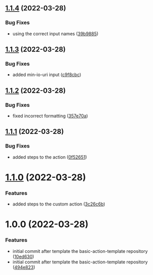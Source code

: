 ## [1.1.4](https://github.com/awazevr/minio-pull-action/compare/v1.1.3...v1.1.4) (2022-03-28)


### Bug Fixes

* using the correct input names ([39b9885](https://github.com/awazevr/minio-pull-action/commit/39b988513a172277a89367976dc33ff90db40bbf))

## [1.1.3](https://github.com/awazevr/minio-pull-action/compare/v1.1.2...v1.1.3) (2022-03-28)


### Bug Fixes

* added min-io-uri input ([c9f8cbc](https://github.com/awazevr/minio-pull-action/commit/c9f8cbcb0e797e3b36cd3deeb6bdccc070a3068e))

## [1.1.2](https://github.com/awazevr/minio-pull-action/compare/v1.1.1...v1.1.2) (2022-03-28)


### Bug Fixes

* fixed incorrect formatting ([357e70a](https://github.com/awazevr/minio-pull-action/commit/357e70a235bfe882a9460a638a698fa5d4cb8dff))

## [1.1.1](https://github.com/awazevr/minio-pull-action/compare/v1.1.0...v1.1.1) (2022-03-28)


### Bug Fixes

* added steps to the action ([0f52651](https://github.com/awazevr/minio-pull-action/commit/0f52651b9fd6a8e7c427b87b51a56da1012c609c))

# [1.1.0](https://github.com/awazevr/minio-pull-action/compare/v1.0.0...v1.1.0) (2022-03-28)


### Features

* added steps to the custom action ([3c26c6b](https://github.com/awazevr/minio-pull-action/commit/3c26c6b809bdc2ec02e96b4d546298a01efcb151))

# 1.0.0 (2022-03-28)


### Features

* initial commit after template the basic-action-template repository ([10ed630](https://github.com/awazevr/minio-pull-action/commit/10ed630701233c6a9c4f969ccf9540a18719e8e1))
* initial commit after template the basic-action-template repository ([494e823](https://github.com/awazevr/minio-pull-action/commit/494e8239e6ac77ced7e58f323b3129c02da047aa))
